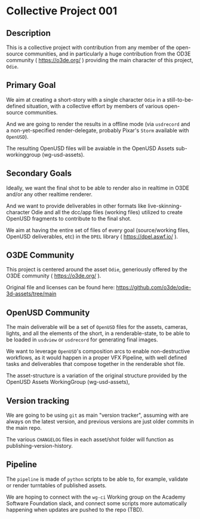 # Collective Project 001

## Description

This is a collective project with contribution from any member of the open-source communities, and in particularly a huge contribution from the OD3E community ( https://o3de.org/ ) providing the main character of this project, `Odie`.

## Primary Goal

We aim at creating a short-story with a single character `Odie` in a still-to-be-defined situation, with a collective effort by members of various open-source communities.

And we are going to render the results in a offline mode (via `usdrecord` and a non-yet-specified render-delegate, probably Pixar's `Storm` available with `OpenUSD`).

The resulting OpenUSD files will be avaiable in the OpenUSD Assets sub-workinggroup (wg-usd-assets).

## Secondary Goals

Ideally, we want the final shot to be able to render also in realtime in O3DE and/or any other realtime renderer.

And we want to provide deliverables in other formats like live-skinning-character Odie and all the dcc/app files (working files) utilized to create OpenUSD fragments to contribute to the final shot.

We aim at having the entire set of files of every goal (source/working files, OpenUSD deliverables, etc) in the `DPEL` library ( https://dpel.aswf.io/ ).

## O3DE Community

This project is centered around the asset `Odie`, generiously offered by the O3DE community ( https://o3de.org/ ).

Original file and licenses can be found here: https://github.com/o3de/odie-3d-assets/tree/main

## OpenUSD Community

The main deliverable will be a set of `OpenUSD` files for the assets, cameras, lights, and all the elements of the short, in a renderable-state, to be able to be loaded in `usdview` or `usdrecord` for generating final images.

We want to leverage `OpenUSD`'s composition arcs to enable non-destructive workflows, as it would happen in a proper VFX Pipeline, with well defined tasks and deliverables that compose together in the renderable shot file.

The asset-structure is a variation of the original structure provided by the OpenUSD Assets WorkingGroup (wg-usd-assets), 

## Version tracking

We are going to be using `git` as main "version tracker", assuming with are always on the latest version, and previous versions are just older commits in the main repo.

The various `CHANGELOG` files in each asset/shot folder will function as publishing-version-history.

## Pipeline

The `pipeline` is made of `python` scripts to be able to, for example, validate or render turntables of published assets.

We are hoping to connect with the `wg-ci` Working group on the Academy Software Foundation slack, and connect some scripts more automatically happening when updates are pushed to the repo (TBD).




